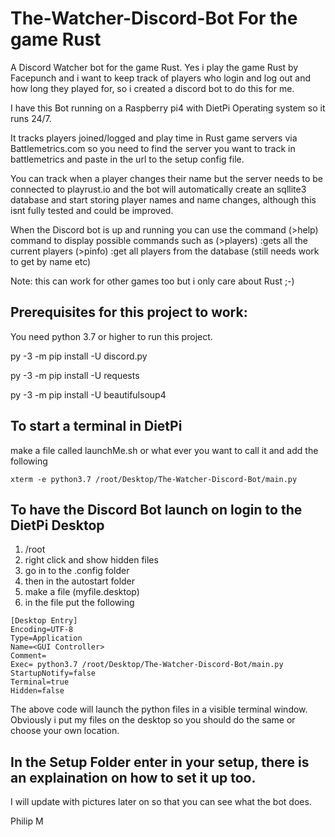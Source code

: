 # The-Watcher-Discord-Bot For the game Rust
A Discord Watcher bot for the game Rust.
Yes i play the game Rust by Facepunch and i want to keep track of players who login and log out and how long they played for, so i created a discord bot to do this for me.

I have this Bot running on a Raspberry pi4 with DietPi Operating system so it runs 24/7.

It tracks players joined/logged and play time in Rust game servers via Battlemetrics.com so you need to find the server you want to track in battlemetrics and paste in the url to the setup config file.

You can track when a player changes their name but the server needs to be connected to playrust.io and the bot will automatically create an sqllite3 database and start storing player names and name changes, although this isnt fully tested and could be improved.

When the Discord bot is up and running you can use the command 
(>help) command to display possible commands such as 
(>players) :gets all the current players
(>pinfo) :get all players from the database (still needs work to get by name etc)

Note: this can work for other games too but i only care about Rust ;-)

## Prerequisites for this project to work:

You need python 3.7 or higher to run this project.

py -3 -m pip install -U discord.py

py -3 -m pip install -U requests

py -3 -m pip install -U beautifulsoup4

## To start a terminal in DietPi
make a file called launchMe.sh or what ever you want to call it and add the following
```
xterm -e python3.7 /root/Desktop/The-Watcher-Discord-Bot/main.py
```

## To have the Discord Bot launch on login to the DietPi Desktop

1. /root
2. right click and show hidden files
3. go in to the .config folder
4. then in the autostart folder
5. make a file (myfile.desktop)
6. in the file put the following

```
[Desktop Entry]
Encoding=UTF-8
Type=Application
Name=<GUI Controller>
Comment=
Exec= python3.7 /root/Desktop/The-Watcher-Discord-Bot/main.py
StartupNotify=false
Terminal=true
Hidden=false
```

The above code will launch the python files in a visible terminal window.
Obviously i put my files on the desktop so you should do the same or choose your own location.

## In the Setup Folder enter in your setup, there is an explaination on how to set it up too.

I will update with pictures later on so that you can see what the bot does.

Philip M



